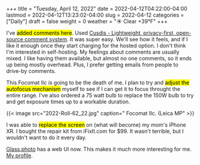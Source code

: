+++
title = "Tuesday, April 12, 2022"
date = 2022-04-12T04:22:00-04:00
lastmod = 2022-04-12T13:23:02-04:00
slug = 2022-04-12
categories = ["Daily"]
draft = false
weight = 0
weather = "☀️ Clear +39°F"
+++

I've <mark>added comments here</mark>. Used [Cusdis - Lightweight, privacy-first, open-source comment system](https://cusdis.com/). It was super easy. We'll see how it feels, and if I like it enough once they start charging for the hosted option. I don't think I'm interested in self-hosting. My feelings about comments are usually mixed. I like having them available, but almost no one comments, so it ends up being mostly overhead. Plus, I prefer getting emails from people to drive-by comments.

This Focomat IIc is going to be the death of me. I plan to try and <mark>adjust the autofocus mechanism</mark> myself to see if I can get it to focus throught the entire range. I've also ordered a 75 watt bulb to replace the 150W bulb to try and get exposure times up to a workable duration.

{{< image src="2022-Roll-62_22.jpg" caption=" Focomat IIc. (Leica MP" >}}

I was able to <mark>replace the screen</mark> on (what will become) my mom's iPhone XR. I bought the repair kit from iFixIt.com for $99. It wasn't terrible, but I wouldn't want to do it every day.

[Glass.photo](https://glass.photo) has a web UI now. This makes it much more interesting for me. [My profile](https://glass.photo/jbaty).

[//]: # "Exported with love from a post written in Org mode"
[//]: # "- https://github.com/kaushalmodi/ox-hugo"
